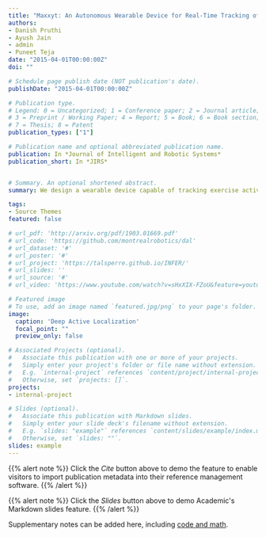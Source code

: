 ```yaml
---
title: "Maxxyt: An Autonomous Wearable Device for Real-Time Tracking of a Wide Range of Exercises"
authors:
- Danish Pruthi
- Ayush Jain
- admin
- Puneet Teja
date: "2015-04-01T00:00:00Z"
doi: ""

# Schedule page publish date (NOT publication's date).
publishDate: "2015-04-01T00:00:00Z"

# Publication type.
# Legend: 0 = Uncategorized; 1 = Conference paper; 2 = Journal article;
# 3 = Preprint / Working Paper; 4 = Report; 5 = Book; 6 = Book section;
# 7 = Thesis; 8 = Patent
publication_types: ["1"]

# Publication name and optional abbreviated publication name.
publication: In *Journal of Intelligent and Robotic Systems*
publication_short: In *JIRS*


# Summary. An optional shortened abstract.
summary: We design a wearable device capable of tracking exercise activty entirely on a low-resource microcontroller.

tags:
- Source Themes
featured: false

# url_pdf: 'http://arxiv.org/pdf/1903.01669.pdf'
# url_code: 'https://github.com/montrealrobotics/dal'
# url_dataset: '#'
# url_poster: '#'
# url_project: 'https://talsperre.github.io/INFER/'
# url_slides: ''
# url_source: '#'
# url_video: 'https://www.youtube.com/watch?v=sHxXIX-FZoU&feature=youtu.be'

# Featured image
# To use, add an image named `featured.jpg/png` to your page's folder. 
image:
  caption: 'Deep Active Localization'
  focal_point: ""
  preview_only: false

# Associated Projects (optional).
#   Associate this publication with one or more of your projects.
#   Simply enter your project's folder or file name without extension.
#   E.g. `internal-project` references `content/project/internal-project/index.md`.
#   Otherwise, set `projects: []`.
projects:
- internal-project

# Slides (optional).
#   Associate this publication with Markdown slides.
#   Simply enter your slide deck's filename without extension.
#   E.g. `slides: "example"` references `content/slides/example/index.md`.
#   Otherwise, set `slides: ""`.
slides: example
---
```


{{% alert note %}}
Click the *Cite* button above to demo the feature to enable visitors to import publication metadata into their reference management software.
{{% /alert %}}

{{% alert note %}}
Click the *Slides* button above to demo Academic's Markdown slides feature.
{{% /alert %}}

Supplementary notes can be added here, including [code and math](https://sourcethemes.com/academic/docs/writing-markdown-latex/).
